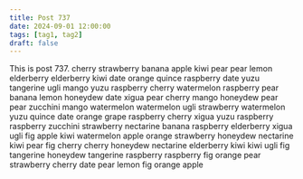 ```yaml
---
title: Post 737
date: 2024-09-01 12:00:00
tags: [tag1, tag2]
draft: false
---
```

This is post 737.
cherry
strawberry
banana
apple
kiwi
pear
pear
lemon
elderberry
elderberry
kiwi
date
orange
quince
raspberry
date
yuzu
tangerine
ugli
mango
yuzu
raspberry
cherry
watermelon
raspberry
pear
banana
lemon
honeydew
date
xigua
pear
cherry
mango
honeydew
pear
pear
zucchini
mango
watermelon
watermelon
ugli
strawberry
watermelon
yuzu
quince
date
orange
grape
raspberry
cherry
xigua
yuzu
raspberry
raspberry
zucchini
strawberry
nectarine
banana
raspberry
elderberry
xigua
ugli
fig
apple
kiwi
watermelon
apple
orange
strawberry
honeydew
nectarine
kiwi
pear
fig
cherry
cherry
honeydew
nectarine
elderberry
kiwi
kiwi
ugli
fig
tangerine
honeydew
tangerine
raspberry
raspberry
fig
orange
pear
strawberry
cherry
date
pear
lemon
fig
orange
apple
